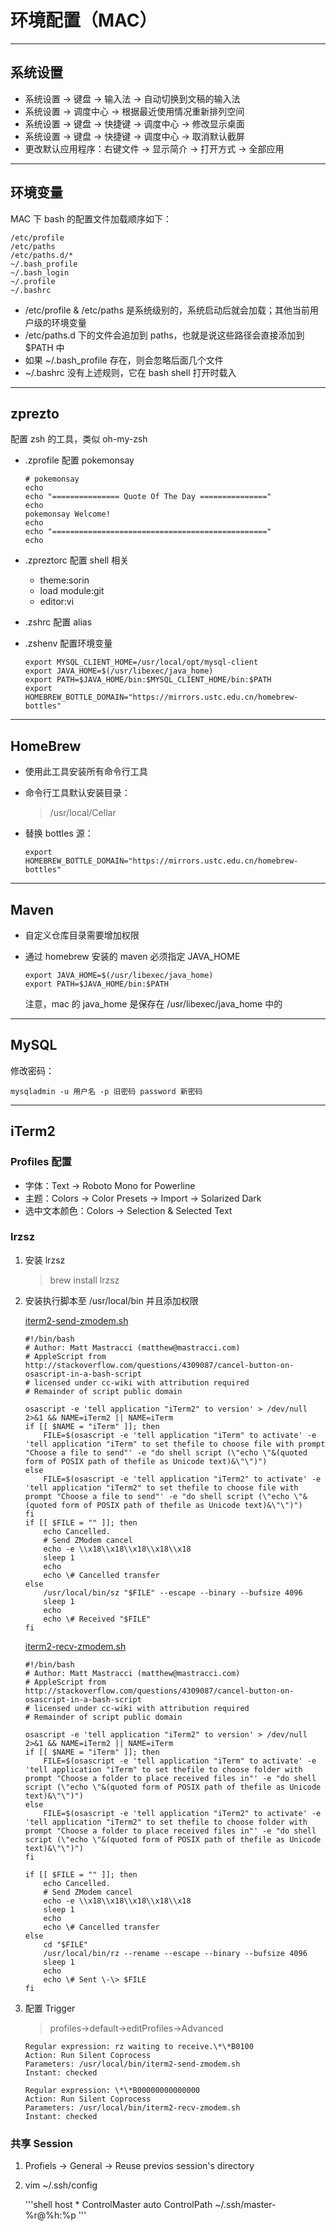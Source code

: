 # 环境配置（MAC）

---

## 系统设置

* 系统设置 -> 键盘 -> 输入法 -> 自动切换到文稿的输入法
* 系统设置 -> 调度中心 -> 根据最近使用情况重新排列空间
* 系统设置 -> 键盘 -> 快捷键 -> 调度中心 -> 修改显示桌面
* 系统设置 -> 键盘 -> 快捷键 -> 调度中心 -> 取消默认截屏
* 更改默认应用程序：右键文件 -> 显示简介 -> 打开方式 -> 全部应用

---

## 环境变量

MAC 下 bash 的配置文件加载顺序如下：

```shell
/etc/profile
/etc/paths
/etc/paths.d/*
~/.bash_profile
~/.bash_login
~/.profile
~/.bashrc
```

* /etc/profile & /etc/paths 是系统级别的，系统启动后就会加载；其他当前用户级的环境变量
* /etc/paths.d 下的文件会追加到 paths，也就是说这些路径会直接添加到 $PATH 中
* 如果 ~/.bash_profile 存在，则会忽略后面几个文件
* ~/.bashrc 没有上述规则，它在 bash shell 打开时载入

---

## zprezto

配置 zsh 的工具，类似 oh-my-zsh

* .zprofile 配置 pokemonsay

    ```shell
    # pokemonsay
    echo
    echo "=============== Quote Of The Day ==============="
    echo
    pokemonsay Welcome!
    echo
    echo "================================================"
    echo
    ```

* .zpreztorc 配置 shell 相关
  * theme:sorin
  * load module:git
  * editor:vi
* .zshrc 配置 alias

* .zshenv 配置环境变量

    ```shell
    export MYSQL_CLIENT_HOME=/usr/local/opt/mysql-client
    export JAVA_HOME=$(/usr/libexec/java_home)      
    export PATH=$JAVA_HOME/bin:$MYSQL_CLIENT_HOME/bin:$PATH     
    export HOMEBREW_BOTTLE_DOMAIN="https://mirrors.ustc.edu.cn/homebrew-bottles"
    ```

---

## HomeBrew

* 使用此工具安装所有命令行工具
* 命令行工具默认安装目录：
  > /usr/local/Cellar
* 替换 bottles 源：

  ```shell
  export HOMEBREW_BOTTLE_DOMAIN="https://mirrors.ustc.edu.cn/homebrew-bottles"
  ```

---

## Maven

* 自定义仓库目录需要增加权限
* 通过 homebrew 安装的 maven 必须指定 JAVA_HOME
  
    ```shell
    export JAVA_HOME=$(/usr/libexec/java_home)
    export PATH=$JAVA_HOME/bin:$PATH
    ```

    注意，mac 的 java_home 是保存在 /usr/libexec/java_home 中的

---

## MySQL

修改密码：

```shell
mysqladmin ‐u 用户名 ‐p 旧密码 password 新密码
```

---

## iTerm2

### Profiles 配置

* 字体：Text -> Roboto Mono for Powerline
* 主题：Colors -> Color Presets -> Import -> Solarized Dark
* 选中文本颜色：Colors -> Selection & Selected Text

### lrzsz

1. 安装 lrzsz

    > brew install lrzsz

2. 安装执行脚本至 /usr/local/bin 并且添加权限

    [iterm2-send-zmodem.sh](https://raw.githubusercontent.com/RobberPhex/iterm2-zmodem/master/iterm2-send-zmodem.sh)

    ```shell
    #!/bin/bash
    # Author: Matt Mastracci (matthew@mastracci.com)
    # AppleScript from http://stackoverflow.com/questions/4309087/cancel-button-on-osascript-in-a-bash-script
    # licensed under cc-wiki with attribution required
    # Remainder of script public domain

    osascript -e 'tell application "iTerm2" to version' > /dev/null 2>&1 && NAME=iTerm2 || NAME=iTerm
    if [[ $NAME = "iTerm" ]]; then
        FILE=$(osascript -e 'tell application "iTerm" to activate' -e 'tell application "iTerm" to set thefile to choose file with prompt "Choose a file to send"' -e "do shell script (\"echo \"&(quoted form of POSIX path of thefile as Unicode text)&\"\")")
    else
        FILE=$(osascript -e 'tell application "iTerm2" to activate' -e 'tell application "iTerm2" to set thefile to choose file with prompt "Choose a file to send"' -e "do shell script (\"echo \"&(quoted form of POSIX path of thefile as Unicode text)&\"\")")
    fi
    if [[ $FILE = "" ]]; then
        echo Cancelled.
        # Send ZModem cancel
        echo -e \\x18\\x18\\x18\\x18\\x18
        sleep 1
        echo
        echo \# Cancelled transfer
    else
        /usr/local/bin/sz "$FILE" --escape --binary --bufsize 4096
        sleep 1
        echo
        echo \# Received "$FILE"
    fi
    ```

    [iterm2-recv-zmodem.sh](https://raw.githubusercontent.com/RobberPhex/iterm2-zmodem/master/iterm2-recv-zmodem.sh)

    ```shell
    #!/bin/bash
    # Author: Matt Mastracci (matthew@mastracci.com)
    # AppleScript from http://stackoverflow.com/questions/4309087/cancel-button-on-osascript-in-a-bash-script
    # licensed under cc-wiki with attribution required
    # Remainder of script public domain

    osascript -e 'tell application "iTerm2" to version' > /dev/null 2>&1 && NAME=iTerm2 || NAME=iTerm
    if [[ $NAME = "iTerm" ]]; then
        FILE=$(osascript -e 'tell application "iTerm" to activate' -e 'tell application "iTerm" to set thefile to choose folder with prompt "Choose a folder to place received files in"' -e "do shell script (\"echo \"&(quoted form of POSIX path of thefile as Unicode text)&\"\")")
    else
        FILE=$(osascript -e 'tell application "iTerm2" to activate' -e 'tell application "iTerm2" to set thefile to choose folder with prompt "Choose a folder to place received files in"' -e "do shell script (\"echo \"&(quoted form of POSIX path of thefile as Unicode text)&\"\")")
    fi

    if [[ $FILE = "" ]]; then
        echo Cancelled.
        # Send ZModem cancel
        echo -e \\x18\\x18\\x18\\x18\\x18
        sleep 1
        echo
        echo \# Cancelled transfer
    else
        cd "$FILE"
        /usr/local/bin/rz --rename --escape --binary --bufsize 4096
        sleep 1
        echo
        echo \# Sent \-\> $FILE
    fi
    ```

3. 配置 Trigger

    > profiles->default->editProfiles->Advanced

    ```shell
    Regular expression: rz waiting to receive.\*\*B0100
    Action: Run Silent Coprocess
    Parameters: /usr/local/bin/iterm2-send-zmodem.sh
    Instant: checked

    Regular expression: \*\*B00000000000000
    Action: Run Silent Coprocess
    Parameters: /usr/local/bin/iterm2-recv-zmodem.sh
    Instant: checked
    ```

### 共享 Session

1. Profiels -> General -> Reuse previos session's directory
2. vim ~/.ssh/config

    '''shell
    host *
    ControlMaster auto
    ControlPath ~/.ssh/master-%r@%h:%p
    '''
